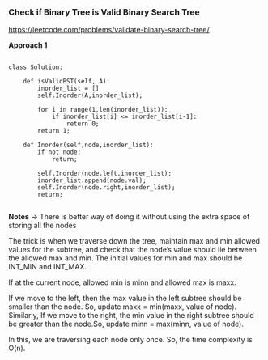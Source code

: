 ### Check if Binary Tree is Valid Binary Search Tree

https://leetcode.com/problems/validate-binary-search-tree/


**Approach 1**

```

class Solution:

	def isValidBST(self, A):
		inorder_list = []
		self.Inorder(A,inorder_list);

		for i in range(1,len(inorder_list)):
			if inorder_list[i] <= inorder_list[i-1]:
				return 0;
		return 1;
	
	def Inorder(self,node,inorder_list):
		if not node:
			return;
		
		self.Inorder(node.left,inorder_list);
		inorder_list.append(node.val);
		self.Inorder(node.right,inorder_list);
		return;


```

**Notes**
-> There is better way of doing it without using the extra space of storing all the nodes

The trick is when we traverse down the tree, maintain max and min allowed values for the subtree, and check that the node’s value should lie between the allowed max and min. The initial values for min and max should be INT_MIN and INT_MAX.

If at the current node, allowed min is minn and allowed max is maxx.

If we move to the left, then the max value in the left subtree should be smaller than the node. So, update maxx = min(maxx, value of node).
Similarly, If we move to the right, the min value in the right subtree should be greater than the node.So, update minn = max(minn, value of node).

In this, we are traversing each node only once. So, the time complexity is O(n).

